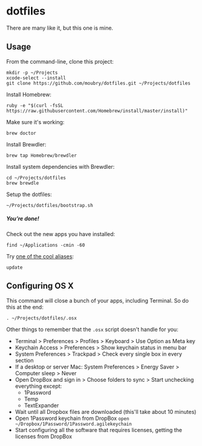 # dotfiles

There are many like it, but this one is mine.

## Usage

From the command-line, clone this project:

    mkdir -p ~/Projects
    xcode-select --install
    git clone https://github.com/moubry/dotfiles.git ~/Projects/dotfiles

Install Homebrew:

    ruby -e "$(curl -fsSL https://raw.githubusercontent.com/Homebrew/install/master/install)"

Make sure it's working:

    brew doctor

Install Brewdler:

    brew tap Homebrew/brewdler

Install system dependencies with Brewdler:

    cd ~/Projects/dotfiles
    brew brewdle

Setup the dotfiles:

    ~/Projects/dotfiles/bootstrap.sh

##### You’re done!

Check out the new apps you have installed:

    find ~/Applications -cmin -60

Try [one of the cool aliases](https://github.com/moubry/dotfiles/blob/master/dotfiles/bash/updaters):

    update

## Configuring OS X

This command will close a bunch of your apps, including Terminal. So do this at the end:

    . ~/Projects/dotfiles/.osx

Other things to remember that the `.osx` script doesn't handle for you:

* Terminal > Preferences > Profiles > Keyboard > Use Option as Meta key
* Keychain Access > Preferences > Show keychain status in menu bar
* System Preferences > Trackpad > Check every single box in every section
* If a desktop or server Mac: System Preferences > Energy Saver > Computer sleep > Never
* Open DropBox and sign in > Choose folders to sync > Start unchecking everything except:
  * 1Password
  * Temp
  * TextExpander
* Wait until all Dropbox files are downloaded (this'll take about 10 minutes)
* Open 1Password keychain from DropBox `open ~/Dropbox/1Password/1Password.agilekeychain`
* Start configuring all the software that requires licenses, getting the licenses from DropBox

